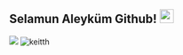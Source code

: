 ## Selamun Aleyküm Github! <img src="https://cdn.discordapp.com/emojis/888711638755188766.png" width="25px">

<p align="left">
<a href="https://discord.com/users/933462930995941426" target"blank_"><img src="https://img.shields.io/badge/Discord-355feb?style=for-the-badge&logo=discord&logoColor=white"></a>

<img src="https://komarev.com/ghpvc/?username=keitthn&label=Ziyaretçi%20of%20sayısı&color=ff0000" alt="keitth" />
